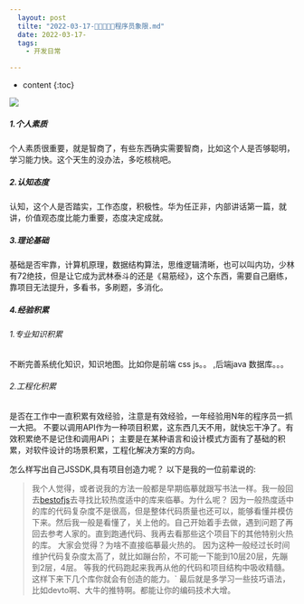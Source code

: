 ```yaml
---
  layout: post
  tilte: "2022-03-17-📣🐘🐘🐘🐘程序员象限.md"
  date: 2022-03-17-
  tags: 
    - 开发日常

---
```



* content
{:toc}


![](https://upload-images.jianshu.io/upload_images/15312191-ad02c1fdf9fab09c.png?imageMogr2/auto-orient/strip%7CimageView2/2/w/1240)
##### 1.个人素质 
个人素质很重要，就是智商了，有些东西确实需要智商，比如这个人是否够聪明，学习能力快。这个天生的没办法，多吃核桃吧。
##### 2.认知态度
认知，这个人是否踏实，工作态度，积极性。华为任正非，内部讲话第一篇，就讲，价值观态度比能力重要，态度决定成就。
##### 3.理论基础
基础是否牢靠，计算机原理，数据结构算法，思维逻辑清晰，也可以叫内功，少林有72绝技，但是让它成为武林泰斗的还是《易筋经》，这个东西，需要自己磨练，靠项目无法提升，多看书，多刷题，多消化。

##### 4.经验积累

###### 1.专业知识积累
不断完善系统化知识，知识地图。比如你是前端 css js。。 ,后端java 数据库。。。
######  2.工程化积累
是否在工作中一直积累有效经验，注意是有效经验，一年经验用N年的程序员一抓一大把。
不要以调用API作为一种项目积累，这东西几天不用，就快忘干净了。有效积累绝不是记住和调用APi；
主要是在某种语言和设计模式方面有了基础的积累，对软件设计的场景积累，工程化解决方案的方向。

怎么样写出自己JSSDK,具有项目创造力呢？
以下是我的一位前辈说的:


>我个人觉得，或者说我的方法一般都是早期临摹就跟写书法一样。我一般回去[bestofjs](https://bestofjs.org/)去寻找比较热度适中的库来临摹。为什么呢？
因为一般热度适中的库的代码复杂度不是很高，但是整体代码质量也还可以，能够看懂并模仿下来。然后我一般是看懂了，关上他的。自己开始着手去做，遇到问题了再回去参考人家的。直到跑通代码、我再去看那些这个项目下的其他特别火热的库。
大家会觉得？为啥不直接临摹最火热的。
因为这种一般经过长时间维护代码复杂度太高了，就比如蹦台阶，不可能一下能到10层20层，先蹦到2层，4层。
等我的代码跑起来我再从他的代码和项目结构中吸收精髓。这样下来下几个库你就会有创造的能力。`
最后就是多学习一些技巧语法，比如devto啊、大牛的推特啊。都能让你的编码技术大增。

